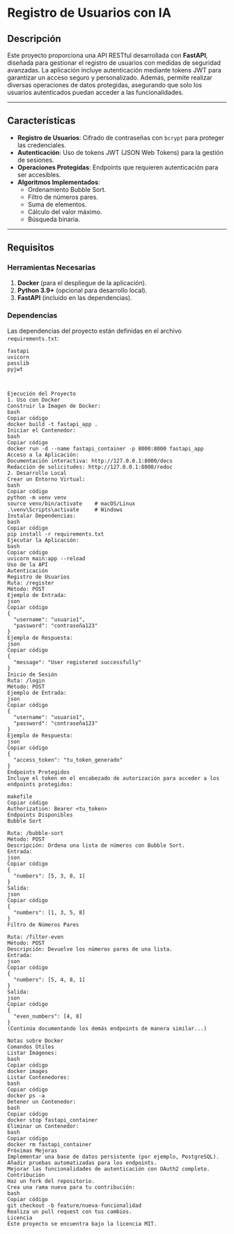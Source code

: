 # **Registro de Usuarios con IA**

## **Descripción**
Este proyecto proporciona una API RESTful desarrollada con **FastAPI**, diseñada para gestionar el registro de usuarios con medidas de seguridad avanzadas. La aplicación incluye autenticación mediante tokens JWT para garantizar un acceso seguro y personalizado. Además, permite realizar diversas operaciones de datos protegidas, asegurando que solo los usuarios autenticados puedan acceder a las funcionalidades.

---

## **Características**
- **Registro de Usuarios**: Cifrado de contraseñas con `bcrypt` para proteger las credenciales.
- **Autenticación**: Uso de tokens JWT (JSON Web Tokens) para la gestión de sesiones.
- **Operaciones Protegidas**: Endpoints que requieren autenticación para ser accesibles.
- **Algoritmos Implementados**:
  - Ordenamiento Bubble Sort.
  - Filtro de números pares.
  - Suma de elementos.
  - Cálculo del valor máximo.
  - Búsqueda binaria.

---

## **Requisitos**
### **Herramientas Necesarias**
1. **Docker** (para el despliegue de la aplicación).
2. **Python 3.9+** (opcional para desarrollo local).
3. **FastAPI** (incluido en las dependencias).

### **Dependencias**
Las dependencias del proyecto están definidas en el archivo `requirements.txt`:
```plaintext
fastapi
uvicorn
passlib
pyjwt



Ejecución del Proyecto
1. Uso con Docker
Construir la Imagen de Docker:
bash
Copiar código
docker build -t fastapi_app .
Iniciar el Contenedor:
bash
Copiar código
docker run -d --name fastapi_container -p 8000:8000 fastapi_app
Acceso a la Aplicación:
Documentación interactiva: http://127.0.0.1:8000/docs
Redacción de solicitudes: http://127.0.0.1:8000/redoc
2. Desarrollo Local
Crear un Entorno Virtual:
bash
Copiar código
python -m venv venv
source venv/bin/activate    # macOS/Linux
.\venv\Scripts\activate     # Windows
Instalar Dependencias:
bash
Copiar código
pip install -r requirements.txt
Ejecutar la Aplicación:
bash
Copiar código
uvicorn main:app --reload
Uso de la API
Autenticación
Registro de Usuarios
Ruta: /register
Método: POST
Ejemplo de Entrada:
json
Copiar código
{
  "username": "usuario1",
  "password": "contraseña123"
}
Ejemplo de Respuesta:
json
Copiar código
{
  "message": "User registered successfully"
}
Inicio de Sesión
Ruta: /login
Método: POST
Ejemplo de Entrada:
json
Copiar código
{
  "username": "usuario1",
  "password": "contraseña123"
}
Ejemplo de Respuesta:
json
Copiar código
{
  "access_token": "tu_token_generado"
}
Endpoints Protegidos
Incluye el token en el encabezado de autorización para acceder a los endpoints protegidos:

makefile
Copiar código
Authorization: Bearer <tu_token>
Endpoints Disponibles
Bubble Sort

Ruta: /bubble-sort
Método: POST
Descripción: Ordena una lista de números con Bubble Sort.
Entrada:
json
Copiar código
{
  "numbers": [5, 3, 8, 1]
}
Salida:
json
Copiar código
{
  "numbers": [1, 3, 5, 8]
}
Filtro de Números Pares

Ruta: /filter-even
Método: POST
Descripción: Devuelve los números pares de una lista.
Entrada:
json
Copiar código
{
  "numbers": [5, 4, 8, 1]
}
Salida:
json
Copiar código
{
  "even_numbers": [4, 8]
}
(Continúa documentando los demás endpoints de manera similar...)

Notas sobre Docker
Comandos Útiles
Listar Imágenes:
bash
Copiar código
docker images
Listar Contenedores:
bash
Copiar código
docker ps -a
Detener un Contenedor:
bash
Copiar código
docker stop fastapi_container
Eliminar un Contenedor:
bash
Copiar código
docker rm fastapi_container
Próximas Mejoras
Implementar una base de datos persistente (por ejemplo, PostgreSQL).
Añadir pruebas automatizadas para los endpoints.
Mejorar las funcionalidades de autenticación con OAuth2 completo.
Contribución
Haz un fork del repositorio.
Crea una rama nueva para tu contribución:
bash
Copiar código
git checkout -b feature/nueva-funcionalidad
Realiza un pull request con tus cambios.
Licencia
Este proyecto se encuentra bajo la licencia MIT.


